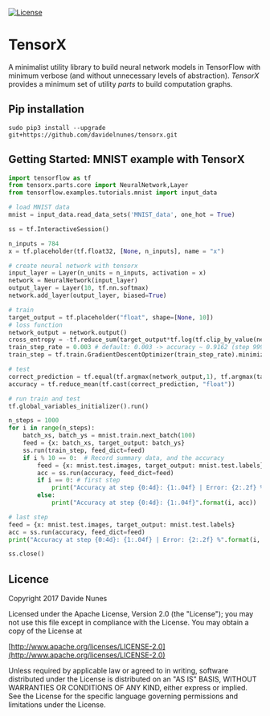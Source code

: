 [![License](https://img.shields.io/badge/license-Apache%202.0-blue.svg)](http://www.apache.org/licenses/LICENSE-2.0.html)

# TensorX

A minimalist utility library to build neural network models in TensorFlow with minimum verbose (and without unnecessary 
levels of abstraction). _TensorX_ provides a minimum set of utility _parts_ to build computation graphs.

## Pip installation
```
sudo pip3 install --upgrade git+https://github.com/davidelnunes/tensorx.git
```

## Getting Started: MNIST example with TensorX

```python
import tensorflow as tf
from tensorx.parts.core import NeuralNetwork,Layer
from tensorflow.examples.tutorials.mnist import input_data

# load MNIST data
mnist = input_data.read_data_sets('MNIST_data', one_hot = True)

ss = tf.InteractiveSession()

n_inputs = 784
x = tf.placeholder(tf.float32, [None, n_inputs], name = "x")

# create neural network with tensorx
input_layer = Layer(n_units = n_inputs, activation = x)
network = NeuralNetwork(input_layer)
output_layer = Layer(10, tf.nn.softmax)
network.add_layer(output_layer, biased=True)

# train
target_output = tf.placeholder("float", shape=[None, 10])
# loss function
network_output = network.output()
cross_entropy = -tf.reduce_sum(target_output*tf.log(tf.clip_by_value(network_output,1e-50,1.0)))
train_step_rate = 0.003 # default: 0.003 -> accuracy ~ 0.9162 (step 999)
train_step = tf.train.GradientDescentOptimizer(train_step_rate).minimize(cross_entropy)

# test
correct_prediction = tf.equal(tf.argmax(network_output,1), tf.argmax(target_output,1))
accuracy = tf.reduce_mean(tf.cast(correct_prediction, "float"))

# run train and test
tf.global_variables_initializer().run()

n_steps = 1000
for i in range(n_steps):
    batch_xs, batch_ys = mnist.train.next_batch(100)
    feed = {x: batch_xs, target_output: batch_ys}
    ss.run(train_step, feed_dict=feed)
    if i % 10 == 0:  # Record summary data, and the accuracy
        feed = {x: mnist.test.images, target_output: mnist.test.labels}
        acc = ss.run(accuracy, feed_dict=feed)
        if i == 0: # first step
            print("Accuracy at step {0:4d}: {1:.04f} | Error: {2:.2f} %".format(i, acc, (1 - acc) * 100))
        else:
            print("Accuracy at step {0:4d}: {1:.04f}".format(i, acc))

# last step
feed = {x: mnist.test.images, target_output: mnist.test.labels}
acc = ss.run(accuracy, feed_dict=feed)
print("Accuracy at step {0:4d}: {1:.04f} | Error: {2:.2f} %".format(i, acc, (1 - acc) * 100))

ss.close()
```

## Licence
Copyright 2017 Davide Nunes

Licensed under the Apache License, Version 2.0 (the "License");
you may not use this file except in compliance with the License.
You may obtain a copy of the License at

[http://www.apache.org/licenses/LICENSE-2.0](http://www.apache.org/licenses/LICENSE-2.0)

Unless required by applicable law or agreed to in writing, software
distributed under the License is distributed on an "AS IS" BASIS,
WITHOUT WARRANTIES OR CONDITIONS OF ANY KIND, either express or implied.
See the License for the specific language governing permissions and
limitations under the License.


